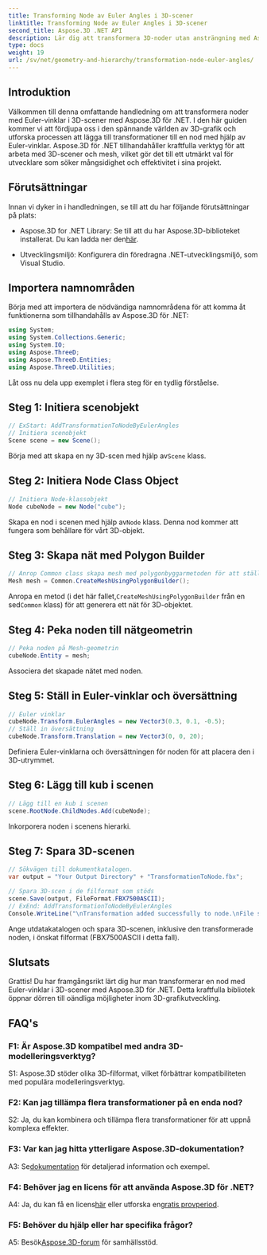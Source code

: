 ```yaml
---
title: Transforming Node av Euler Angles i 3D-scener
linktitle: Transforming Node av Euler Angles i 3D-scener
second_title: Aspose.3D .NET API
description: Lär dig att transformera 3D-noder utan ansträngning med Aspose.3D för .NET. Följ vår steg-för-steg-guide för fantastiska resultat i dina projekt.
type: docs
weight: 19
url: /sv/net/geometry-and-hierarchy/transformation-node-euler-angles/
---
```

## Introduktion

Välkommen till denna omfattande handledning om att transformera noder med Euler-vinklar i 3D-scener med Aspose.3D för .NET. I den här guiden kommer vi att fördjupa oss i den spännande världen av 3D-grafik och utforska processen att lägga till transformationer till en nod med hjälp av Euler-vinklar. Aspose.3D för .NET tillhandahåller kraftfulla verktyg för att arbeta med 3D-scener och mesh, vilket gör det till ett utmärkt val för utvecklare som söker mångsidighet och effektivitet i sina projekt.

## Förutsättningar

Innan vi dyker in i handledningen, se till att du har följande förutsättningar på plats:

-  Aspose.3D for .NET Library: Se till att du har Aspose.3D-biblioteket installerat. Du kan ladda ner den[här](https://releases.aspose.com/3d/net/).

- Utvecklingsmiljö: Konfigurera din föredragna .NET-utvecklingsmiljö, som Visual Studio.

## Importera namnområden

Börja med att importera de nödvändiga namnområdena för att komma åt funktionerna som tillhandahålls av Aspose.3D för .NET:

```csharp
using System;
using System.Collections.Generic;
using System.IO;
using Aspose.ThreeD;
using Aspose.ThreeD.Entities;
using Aspose.ThreeD.Utilities;
```

Låt oss nu dela upp exemplet i flera steg för en tydlig förståelse.

## Steg 1: Initiera scenobjekt

```csharp
// ExStart: AddTransformationToNodeByEulerAngles
// Initiera scenobjekt
Scene scene = new Scene();
```

 Börja med att skapa en ny 3D-scen med hjälp av`Scene` klass.

## Steg 2: Initiera Node Class Object

```csharp
// Initiera Node-klassobjekt
Node cubeNode = new Node("cube");
```

 Skapa en nod i scenen med hjälp av`Node` klass. Denna nod kommer att fungera som behållare för vårt 3D-objekt.

## Steg 3: Skapa nät med Polygon Builder

```csharp
// Anrop Common class skapa mesh med polygonbyggarmetoden för att ställa in mesh-instans
Mesh mesh = Common.CreateMeshUsingPolygonBuilder(); 
```

 Anropa en metod (i det här fallet,`CreateMeshUsingPolygonBuilder` från en sed`Common` klass) för att generera ett nät för 3D-objektet.

## Steg 4: Peka noden till nätgeometrin

```csharp
// Peka noden på Mesh-geometrin
cubeNode.Entity = mesh;
```

Associera det skapade nätet med noden.

## Steg 5: Ställ in Euler-vinklar och översättning

```csharp
// Euler vinklar
cubeNode.Transform.EulerAngles = new Vector3(0.3, 0.1, -0.5);            
// Ställ in översättning
cubeNode.Transform.Translation = new Vector3(0, 0, 20);
```

Definiera Euler-vinklarna och översättningen för noden för att placera den i 3D-utrymmet.

## Steg 6: Lägg till kub i scenen

```csharp
// Lägg till en kub i scenen
scene.RootNode.ChildNodes.Add(cubeNode);
```

Inkorporera noden i scenens hierarki.

## Steg 7: Spara 3D-scenen

```csharp
// Sökvägen till dokumentkatalogen.
var output = "Your Output Directory" + "TransformationToNode.fbx";

// Spara 3D-scen i de filformat som stöds
scene.Save(output, FileFormat.FBX7500ASCII);
// ExEnd: AddTransformationToNodeByEulerAngles
Console.WriteLine("\nTransformation added successfully to node.\nFile saved at " + output);
```

Ange utdatakatalogen och spara 3D-scenen, inklusive den transformerade noden, i önskat filformat (FBX7500ASCII i detta fall).

## Slutsats

Grattis! Du har framgångsrikt lärt dig hur man transformerar en nod med Euler-vinklar i 3D-scener med Aspose.3D för .NET. Detta kraftfulla bibliotek öppnar dörren till oändliga möjligheter inom 3D-grafikutveckling.

## FAQ's

### F1: Är Aspose.3D kompatibel med andra 3D-modelleringsverktyg?

S1: Aspose.3D stöder olika 3D-filformat, vilket förbättrar kompatibiliteten med populära modelleringsverktyg.

### F2: Kan jag tillämpa flera transformationer på en enda nod?

S2: Ja, du kan kombinera och tillämpa flera transformationer för att uppnå komplexa effekter.

### F3: Var kan jag hitta ytterligare Aspose.3D-dokumentation?

 A3: Se[dokumentation](https://reference.aspose.com/3d/net/) för detaljerad information och exempel.

### F4: Behöver jag en licens för att använda Aspose.3D för .NET?

 A4: Ja, du kan få en licens[här](https://purchase.aspose.com/buy) eller utforska en[gratis provperiod](https://releases.aspose.com/).

### F5: Behöver du hjälp eller har specifika frågor?

 A5: Besök[Aspose.3D-forum](https://forum.aspose.com/c/3d/18) för samhällsstöd.